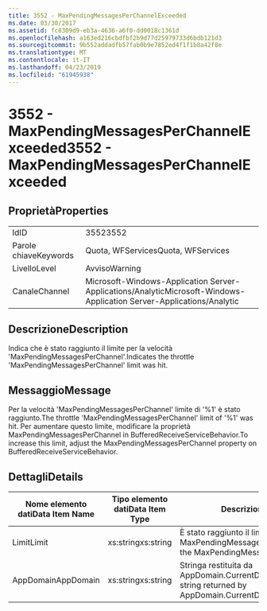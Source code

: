 ```yaml
---
title: 3552 - MaxPendingMessagesPerChannelExceeded
ms.date: 03/30/2017
ms.assetid: fc8309d9-eb3a-4636-a6f0-dd0018c1361d
ms.openlocfilehash: a163ed216cbdfbf2b9d77d25979733d6bdb121d3
ms.sourcegitcommit: 9b552addadfb57fab0b9e7852ed4f1f1b8a42f8e
ms.translationtype: MT
ms.contentlocale: it-IT
ms.lasthandoff: 04/23/2019
ms.locfileid: "61945938"
---
```

# <a name="3552---maxpendingmessagesperchannelexceeded"></a><span data-ttu-id="d0735-102">3552 - MaxPendingMessagesPerChannelExceeded</span><span class="sxs-lookup"><span data-stu-id="d0735-102">3552 - MaxPendingMessagesPerChannelExceeded</span></span>
## <a name="properties"></a><span data-ttu-id="d0735-103">Proprietà</span><span class="sxs-lookup"><span data-stu-id="d0735-103">Properties</span></span>  
  
|||  
|-|-|  
|<span data-ttu-id="d0735-104">Id</span><span class="sxs-lookup"><span data-stu-id="d0735-104">ID</span></span>|<span data-ttu-id="d0735-105">3552</span><span class="sxs-lookup"><span data-stu-id="d0735-105">3552</span></span>|  
|<span data-ttu-id="d0735-106">Parole chiave</span><span class="sxs-lookup"><span data-stu-id="d0735-106">Keywords</span></span>|<span data-ttu-id="d0735-107">Quota, WFServices</span><span class="sxs-lookup"><span data-stu-id="d0735-107">Quota, WFServices</span></span>|  
|<span data-ttu-id="d0735-108">Livello</span><span class="sxs-lookup"><span data-stu-id="d0735-108">Level</span></span>|<span data-ttu-id="d0735-109">Avviso</span><span class="sxs-lookup"><span data-stu-id="d0735-109">Warning</span></span>|  
|<span data-ttu-id="d0735-110">Canale</span><span class="sxs-lookup"><span data-stu-id="d0735-110">Channel</span></span>|<span data-ttu-id="d0735-111">Microsoft-Windows-Application Server-Applications/Analytic</span><span class="sxs-lookup"><span data-stu-id="d0735-111">Microsoft-Windows-Application Server-Applications/Analytic</span></span>|  
  
## <a name="description"></a><span data-ttu-id="d0735-112">Descrizione</span><span class="sxs-lookup"><span data-stu-id="d0735-112">Description</span></span>  
 <span data-ttu-id="d0735-113">Indica che è stato raggiunto il limite per la velocità 'MaxPendingMessagesPerChannel'.</span><span class="sxs-lookup"><span data-stu-id="d0735-113">Indicates the throttle 'MaxPendingMessagesPerChannel' limit was hit.</span></span>  
  
## <a name="message"></a><span data-ttu-id="d0735-114">Messaggio</span><span class="sxs-lookup"><span data-stu-id="d0735-114">Message</span></span>  
 <span data-ttu-id="d0735-115">Per la velocità 'MaxPendingMessagesPerChannel' limite di '%1' è stato raggiunto.</span><span class="sxs-lookup"><span data-stu-id="d0735-115">The throttle 'MaxPendingMessagesPerChannel' limit of  '%1' was hit.</span></span> <span data-ttu-id="d0735-116">Per aumentare questo limite, modificare la proprietà MaxPendingMessagesPerChannel in BufferedReceiveServiceBehavior.</span><span class="sxs-lookup"><span data-stu-id="d0735-116">To increase this limit, adjust the MaxPendingMessagesPerChannel property on BufferedReceiveServiceBehavior.</span></span>  
  
## <a name="details"></a><span data-ttu-id="d0735-117">Dettagli</span><span class="sxs-lookup"><span data-stu-id="d0735-117">Details</span></span>  
  
|<span data-ttu-id="d0735-118">Nome elemento dati</span><span class="sxs-lookup"><span data-stu-id="d0735-118">Data Item Name</span></span>|<span data-ttu-id="d0735-119">Tipo elemento dati</span><span class="sxs-lookup"><span data-stu-id="d0735-119">Data Item Type</span></span>|<span data-ttu-id="d0735-120">Descrizione</span><span class="sxs-lookup"><span data-stu-id="d0735-120">Description</span></span>|  
|--------------------|--------------------|-----------------|  
|<span data-ttu-id="d0735-121">Limit</span><span class="sxs-lookup"><span data-stu-id="d0735-121">Limit</span></span>|<span data-ttu-id="d0735-122">xs:string</span><span class="sxs-lookup"><span data-stu-id="d0735-122">xs:string</span></span>|<span data-ttu-id="d0735-123">È stato raggiunto il limite per la velocità MaxPendingMessagesPerChannel.</span><span class="sxs-lookup"><span data-stu-id="d0735-123">The limit of the MaxPendingMessagesPerChannel throttle.</span></span>|  
|<span data-ttu-id="d0735-124">AppDomain</span><span class="sxs-lookup"><span data-stu-id="d0735-124">AppDomain</span></span>|<span data-ttu-id="d0735-125">xs:string</span><span class="sxs-lookup"><span data-stu-id="d0735-125">xs:string</span></span>|<span data-ttu-id="d0735-126">Stringa restituita da AppDomain.CurrentDomain.FriendlyName.</span><span class="sxs-lookup"><span data-stu-id="d0735-126">The string returned by AppDomain.CurrentDomain.FriendlyName.</span></span>|
